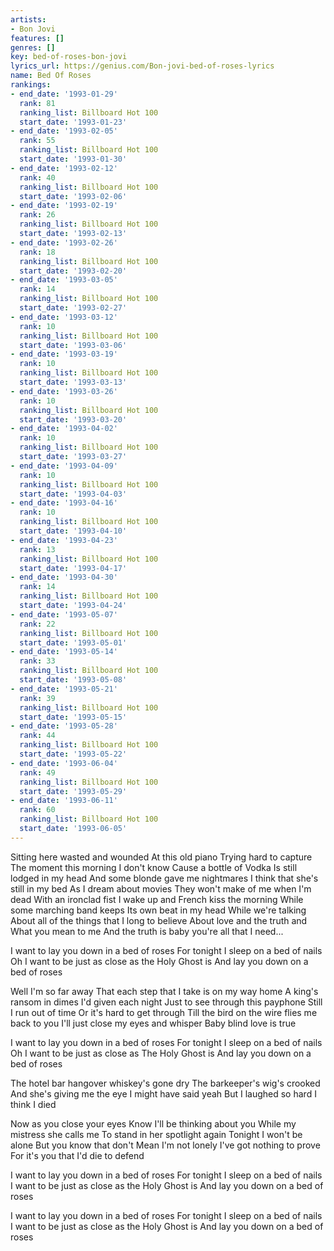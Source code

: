 ```yaml
---
artists:
- Bon Jovi
features: []
genres: []
key: bed-of-roses-bon-jovi
lyrics_url: https://genius.com/Bon-jovi-bed-of-roses-lyrics
name: Bed Of Roses
rankings:
- end_date: '1993-01-29'
  rank: 81
  ranking_list: Billboard Hot 100
  start_date: '1993-01-23'
- end_date: '1993-02-05'
  rank: 55
  ranking_list: Billboard Hot 100
  start_date: '1993-01-30'
- end_date: '1993-02-12'
  rank: 40
  ranking_list: Billboard Hot 100
  start_date: '1993-02-06'
- end_date: '1993-02-19'
  rank: 26
  ranking_list: Billboard Hot 100
  start_date: '1993-02-13'
- end_date: '1993-02-26'
  rank: 18
  ranking_list: Billboard Hot 100
  start_date: '1993-02-20'
- end_date: '1993-03-05'
  rank: 14
  ranking_list: Billboard Hot 100
  start_date: '1993-02-27'
- end_date: '1993-03-12'
  rank: 10
  ranking_list: Billboard Hot 100
  start_date: '1993-03-06'
- end_date: '1993-03-19'
  rank: 10
  ranking_list: Billboard Hot 100
  start_date: '1993-03-13'
- end_date: '1993-03-26'
  rank: 10
  ranking_list: Billboard Hot 100
  start_date: '1993-03-20'
- end_date: '1993-04-02'
  rank: 10
  ranking_list: Billboard Hot 100
  start_date: '1993-03-27'
- end_date: '1993-04-09'
  rank: 10
  ranking_list: Billboard Hot 100
  start_date: '1993-04-03'
- end_date: '1993-04-16'
  rank: 10
  ranking_list: Billboard Hot 100
  start_date: '1993-04-10'
- end_date: '1993-04-23'
  rank: 13
  ranking_list: Billboard Hot 100
  start_date: '1993-04-17'
- end_date: '1993-04-30'
  rank: 14
  ranking_list: Billboard Hot 100
  start_date: '1993-04-24'
- end_date: '1993-05-07'
  rank: 22
  ranking_list: Billboard Hot 100
  start_date: '1993-05-01'
- end_date: '1993-05-14'
  rank: 33
  ranking_list: Billboard Hot 100
  start_date: '1993-05-08'
- end_date: '1993-05-21'
  rank: 39
  ranking_list: Billboard Hot 100
  start_date: '1993-05-15'
- end_date: '1993-05-28'
  rank: 44
  ranking_list: Billboard Hot 100
  start_date: '1993-05-22'
- end_date: '1993-06-04'
  rank: 49
  ranking_list: Billboard Hot 100
  start_date: '1993-05-29'
- end_date: '1993-06-11'
  rank: 60
  ranking_list: Billboard Hot 100
  start_date: '1993-06-05'
---
```

Sitting here wasted and wounded
At this old piano
Trying hard to capture
The moment this morning I don't know
Cause a bottle of Vodka
Is still lodged in my head
And some blonde gave me nightmares
I think that she's still in my bed
As I dream about movies
They won't make of me when I'm dead
With an ironclad fist I wake up and
French kiss the morning
While some marching band keeps
Its own beat in my head
While we're talking
About all of the things that I long to believe
About love and the truth and
What you mean to me
And the truth is baby you're all that I need...


I want to lay you down in a bed of roses
For tonight I sleep on a bed of nails
Oh I want to be just as close as the Holy Ghost is
And lay you down on a bed of roses


Well I'm so far away
That each step that I take is on my way home
A king's ransom in dimes I'd given each night
Just to see through this payphone
Still I run out of time
Or it's hard to get through
Till the bird on the wire flies me back to you
I'll just close my eyes and whisper
Baby blind love is true


I want to lay you down in a bed of roses
For tonight I sleep on a bed of nails
Oh I want to be just as close as
The Holy Ghost is
And lay you down on a bed of roses


The hotel bar hangover whiskey's gone dry
The barkeeper's wig's crooked
And she's giving me the eye
I might have said yeah
But I laughed so hard I think I died




Now as you close your eyes
Know I'll be thinking about you
While my mistress she calls me
To stand in her spotlight again
Tonight I won't be alone
But you know that don't
Mean I'm not lonely
I've got nothing to prove
For it's you that I'd die to defend


I want to lay you down in a bed of roses
For tonight I sleep on a bed of nails
I want to be just as close as the Holy Ghost is
And lay you down on a bed of roses

I want to lay you down in a bed of roses
For tonight I sleep on a bed of nails
I want to be just as close as the Holy Ghost is
And lay you down on a bed of roses

